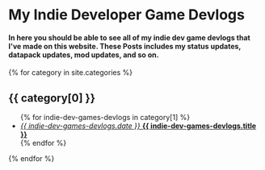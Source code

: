 # My Indie Developer Game Devlogs

<h4>In here you should be able to see all of my indie dev game devlogs that I've made on this website. These Posts includes my status updates, datapack updates, mod updates, and so on.</h4>

{% for category in site.categories %}
  <h2>{{ category[0] }}</h2>
  <ul>
    {% for indie-dev-games-devlogs in category[1] %}
      <li><a href="{{ indie-dev-games-devlogs.url }}"><i>{{ indie-dev-games-devlogs.date }}</i> <b>{{ indie-dev-games-devlogs.title }}</b></a></li>
    {% endfor %}
  </ul>
{% endfor %}

